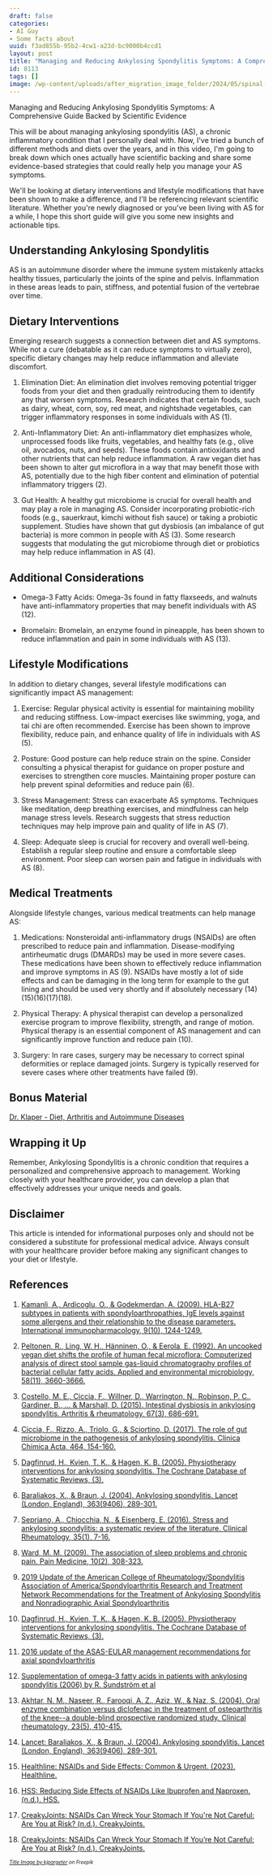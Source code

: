 ```yaml
---
draft: false
categories:
- AI Guy
- Some facts about
uuid: f3ad855b-95b2-4cw1-a23d-bc9000b4ccd1
layout: post
title: "Managing and Reducing Ankylosing Spondylitis Symptoms: A Comprehensive Guide Backed by Scientific Evidence"
id: 8113
tags: []
image: /wp-content/uploads/after_migration_image_folder/2024/05/spinal-cord-with-red-details.jpg
---
```



Managing and Reducing Ankylosing Spondylitis Symptoms: A Comprehensive Guide Backed by Scientific Evidence

This will be about managing ankylosing spondylitis (AS), a chronic inflammatory condition that I personally deal with. Now, I've tried a bunch of different methods and diets over the years, and in this video, I'm going to break down which ones actually have scientific backing and share some evidence-based strategies that could really help you manage your AS symptoms.

We'll be looking at dietary interventions and lifestyle modifications that have been shown to make a difference, and I'll be referencing relevant scientific literature. Whether you're newly diagnosed or you've been living with AS for a while, I hope this short guide will give you some new insights and actionable tips.

Understanding Ankylosing Spondylitis
------------------------------------

AS is an autoimmune disorder where the immune system mistakenly attacks healthy tissues, particularly the joints of the spine and pelvis. Inflammation in these areas leads to pain, stiffness, and potential fusion of the vertebrae over time.

Dietary Interventions
---------------------

Emerging research suggests a connection between diet and AS symptoms. While not a cure (debatable as it can reduce symptoms to virtually zero), specific dietary changes may help reduce inflammation and alleviate discomfort.

1.  Elimination Diet: An elimination diet involves removing potential trigger foods from your diet and then gradually reintroducing them to identify any that worsen symptoms. Research indicates that certain foods, such as dairy, wheat, corn, soy, red meat, and nightshade vegetables, can trigger inflammatory responses in some individuals with AS (1).

2.  Anti-Inflammatory Diet: An anti-inflammatory diet emphasizes whole, unprocessed foods like fruits, vegetables, and healthy fats (e.g., olive oil, avocados, nuts, and seeds). These foods contain antioxidants and other nutrients that can help reduce inflammation. A raw vegan diet has been shown to alter gut microflora in a way that may benefit those with AS, potentially due to the high fiber content and elimination of potential inflammatory triggers (2).

3.  Gut Health: A healthy gut microbiome is crucial for overall health and may play a role in managing AS. Consider incorporating probiotic-rich foods (e.g., sauerkraut, kimchi without fish sauce) or taking a probiotic supplement. Studies have shown that gut dysbiosis (an imbalance of gut bacteria) is more common in people with AS (3). Some research suggests that modulating the gut microbiome through diet or probiotics may help reduce inflammation in AS (4).

Additional Considerations
-------------------------

-   Omega-3 Fatty Acids: Omega-3s found in fatty flaxseeds, and walnuts have anti-inflammatory properties that may benefit individuals with AS (12).

-   Bromelain: Bromelain, an enzyme found in pineapple, has been shown to reduce inflammation and pain in some individuals with AS (13).

Lifestyle Modifications
-----------------------

In addition to dietary changes, several lifestyle modifications can significantly impact AS management:

1.  Exercise: Regular physical activity is essential for maintaining mobility and reducing stiffness. Low-impact exercises like swimming, yoga, and tai chi are often recommended. Exercise has been shown to improve flexibility, reduce pain, and enhance quality of life in individuals with AS (5).

2.  Posture: Good posture can help reduce strain on the spine. Consider consulting a physical therapist for guidance on proper posture and exercises to strengthen core muscles. Maintaining proper posture can help prevent spinal deformities and reduce pain (6).

3.  Stress Management: Stress can exacerbate AS symptoms. Techniques like meditation, deep breathing exercises, and mindfulness can help manage stress levels. Research suggests that stress reduction techniques may help improve pain and quality of life in AS (7).

4.  Sleep: Adequate sleep is crucial for recovery and overall well-being. Establish a regular sleep routine and ensure a comfortable sleep environment. Poor sleep can worsen pain and fatigue in individuals with AS (8).

Medical Treatments
------------------

Alongside lifestyle changes, various medical treatments can help manage AS:

1.  Medications: Nonsteroidal anti-inflammatory drugs (NSAIDs) are often prescribed to reduce pain and inflammation. Disease-modifying antirheumatic drugs (DMARDs) may be used in more severe cases. These medications have been shown to effectively reduce inflammation and improve symptoms in AS (9).
NSAIDs have mostly a lot of side effects and can be damaging in the long term for example to the gut lining and should be used very shortly and if absolutely necessary (14)(15)(16)(17)(18).

2.  Physical Therapy: A physical therapist can develop a personalized exercise program to improve flexibility, strength, and range of motion. Physical therapy is an essential component of AS management and can significantly improve function and reduce pain (10).

3.  Surgery: In rare cases, surgery may be necessary to correct spinal deformities or replace damaged joints. Surgery is typically reserved for severe cases where other treatments have failed (9).

Bonus Material
------------------

[Dr. Klaper - Diet, Arthritis and Autoimmune Diseases](http://doctorklaper.com/answers/answers07)

Wrapping it Up
--------------

Remember, Ankylosing Spondylitis is a chronic condition that requires a personalized and comprehensive approach to management. Working closely with your healthcare provider, you can develop a plan that effectively addresses your unique needs and goals.

Disclaimer
----------

This article is intended for informational purposes only and should not be considered a substitute for professional medical advice. Always consult with your healthcare provider before making any significant changes to your diet or lifestyle.


References
----------

1. [Kamanli, A., Ardicoglu, O., & Godekmerdan, A. (2009). HLA-B27 subtypes in patients with spondyloarthropathies, IgE levels against some allergens and their relationship to the disease parameters. International immunopharmacology, 9(10), 1244-1249.](https://pubmed.ncbi.nlm.nih.gov/19750986/)

2. [Peltonen, R., Ling, W. H., Hänninen, O., & Eerola, E. (1992). An uncooked vegan diet shifts the profile of human fecal microflora: Computerized analysis of direct stool sample gas-liquid chromatography profiles of bacterial cellular fatty acids. Applied and environmental microbiology, 58(11), 3660-3666.](https://www.ncbi.nlm.nih.gov/pmc/articles/PMC183158/)

3. [Costello, M. E., Ciccia, F., Willner, D., Warrington, N., Robinson, P. C., Gardiner, B., ... & Marshall, D. (2015). Intestinal dysbiosis in ankylosing spondylitis. Arthritis & rheumatology, 67(3), 686-691.](https://pubmed.ncbi.nlm.nih.gov/25380633/)

4. [Ciccia, F., Rizzo, A., Triolo, G., & Sciortino, D. (2017). The role of gut microbiome in the pathogenesis of ankylosing spondylitis. Clinica Chimica Acta, 464, 154-160.](https://pubmed.ncbi.nlm.nih.gov/27825942/)

5. [Dagfinrud, H., Kvien, T. K., & Hagen, K. B. (2005). Physiotherapy interventions for ankylosing spondylitis. The Cochrane Database of Systematic Reviews, (3).](https://www.cochranelibrary.com/cdsr/doi/10.1002/14651858.CD002822.pub2/full)

6.  [Baraliakos, X., & Braun, J. (2004). Ankylosing spondylitis. Lancet (London, England), 363(9406), 289-301.](https://pubmed.ncbi.nlm.nih.gov/15016480/)

7.  [Sepriano, A., Chiocchia, N., & Eisenberg, E. (2016). Stress and ankylosing spondylitis: a systematic review of the literature. Clinical Rheumatology, 35(1), 7-16.](https://pubmed.ncbi.nlm.nih.gov/25756503/)

8.  [Ward, M. M. (2009). The association of sleep problems and chronic pain. Pain Medicine, 10(2), 308-323.](https://pubmed.ncbi.nlm.nih.gov/19207951/)

9.  [2019 Update of the American College of Rheumatology/Spondylitis Association of America/Spondyloarthritis Research and Treatment Network Recommendations for the Treatment of Ankylosing Spondylitis and Nonradiographic Axial Spondyloarthritis](https://acrjournals.onlinelibrary.wiley.com/doi/full/10.1002/art.41042)

10.  [Dagfinrud, H., Kvien, T. K., & Hagen, K. B. (2005). Physiotherapy interventions for ankylosing spondylitis. The Cochrane Database of Systematic Reviews, (3).](https://www.cochranelibrary.com/cdsr/doi/10.1002/14651858.CD002822.pub2/full)

11. [2016 update of the ASAS-EULAR management recommendations for axial spondyloarthritis](https://pubmed.ncbi.nlm.nih.gov/28087505/)

12. [Supplementation of omega-3 fatty acids in patients with ankylosing spondylitis (2006) by R. Sundström et al](https://pubmed.ncbi.nlm.nih.gov/17062435/)

13. [Akhtar, N. M., Naseer, R., Farooqi, A. Z., Aziz, W., & Naz, S. (2004). Oral enzyme combination versus diclofenac in the treatment of osteoarthritis of the knee--a double-blind prospective randomized study. Clinical rheumatology, 23(5), 410-415.](https://pubmed.ncbi.nlm.nih.gov/15278753/)

14. [Lancet: Baraliakos, X., & Braun, J. (2004). Ankylosing spondylitis. Lancet (London, England), 363(9406), 289-301.](https://pubmed.ncbi.nlm.nih.gov/15016480/)

15. [Healthline: NSAIDs and Side Effects: Common & Urgent. (2023). Healthline.](https://www.healthline.com/health/side-effects-from-nsaids)

16. [HSS: Reducing Side Effects of NSAIDs Like Ibuprofen and Naproxen. (n.d.). HSS.](https://www.hss.edu/conditions_guidelines-reduce-side-effects-nsaids.asp)

17. [CreakyJoints: NSAIDs Can Wreck Your Stomach If You're Not Careful: Are You at Risk? (n.d.). CreakyJoints.](https://creakyjoints.org/living-with-arthritis/treatment-and-care/medications/nsaids-gastrointestinal-side-effects/)

18. [CreakyJoints: NSAIDs Can Wreck Your Stomach If You’re Not Careful: Are You at Risk? (n.d.). CreakyJoints.](https://creakyjoints.org/living-with-arthritis/treatment-and-care/medications/nsaids-gastrointestinal-side-effects/)


*<sub><sup><a href="https://www.freepik.com/free-photo/spinal-cord-with-red-details_929225.htm#query=human%20vertebrae&position=3&from_view=keyword&track=ais_user&uuid=9793b1b1-d801-418d-aa30-487a82a3ad37">Title Image by kjpargeter</a> on Freepik</sup></sub>*